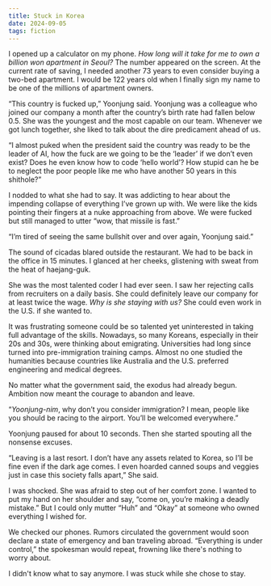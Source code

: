 ```yaml
---
title: Stuck in Korea
date: 2024-09-05
tags: fiction
---
```


I opened up a calculator on my phone. *How long will it take for me to own a billion won apartment in Seoul?* The number appeared on the screen. At the current rate of saving, I needed another 73 years to even consider buying a two-bed apartment. I would be 122 years old when I finally sign my name to be one of the millions of apartment owners.

“This country is fucked up,” Yoonjung said. Yoonjung was a colleague who joined our company a month after the country’s birth rate had fallen below 0.5. She was the youngest and the most capable on our team. Whenever we got lunch together, she liked to talk about the dire predicament ahead of us.

“I almost puked when the president said the country was ready to be the leader of AI, how the fuck are we going to be the ‘leader’ if we don’t even exist? Does he even know how to code ‘hello world’? How stupid can he be to neglect the poor people like me who have another 50 years in this shithole?” 

I nodded to what she had to say. It was addicting to hear about the impending collapse of everything I’ve grown up with. We were like the kids pointing their fingers at a nuke approaching from above. We were fucked but still managed to utter “wow, that missile is fast.”

“I’m tired of seeing the same bullshit over and over again, Yoonjung said.”

The sound of cicadas blared outside the restaurant. We had to be back in the office in 15 minutes. I glanced at her cheeks, glistening with sweat from the heat of haejang-guk.

She was the most talented coder I had ever seen. I saw her rejecting calls from recruiters on a daily basis. She could definitely leave our company for at least twice the wage. *Why is she staying with us?* She could even work in the U.S. if she wanted to.

It was frustrating someone could be so talented yet uninterested in taking full advantage of the skills. Nowadays, so many Koreans, especially in their 20s and 30s, were thinking about emigrating. Universities had long since turned into pre-immigration training camps. Almost no one studied the humanities because countries like Australia and the U.S. preferred engineering and medical degrees.

No matter what the government said, the exodus had already begun. Ambition now meant the courage to abandon and leave.

“*Yoonjung-nim*, why don’t you consider immigration? I mean, people like you should be racing to the airport. You’ll be welcomed everywhere.”

Yoonjung paused for about 10 seconds. Then she started spouting all the nonsense excuses.

“Leaving is a last resort. I don’t have any assets related to Korea, so I’ll be fine even if the dark age comes. I even hoarded canned soups and veggies just in case this society falls apart,” She said.

I was shocked. She was afraid to step out of her comfort zone. I wanted to put my hand on her shoulder and say, “come on, you’re making a deadly mistake.” But I could only mutter “Huh” and “Okay” at someone who owned everything I wished for.

We checked our phones. Rumors circulated the government would soon declare a state of emergency and ban traveling abroad. “Everything is under control,” the spokesman would repeat, frowning like there's nothing to worry about.

I didn't know what to say anymore. I was stuck while she chose to stay.